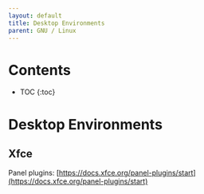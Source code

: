 ```yaml
---
layout: default
title: Desktop Environments
parent: GNU / Linux
---
```


# Contents
- TOC
{:toc}

# Desktop Environments

## Xfce
Panel plugins: [https://docs.xfce.org/panel-plugins/start](https://docs.xfce.org/panel-plugins/start)
